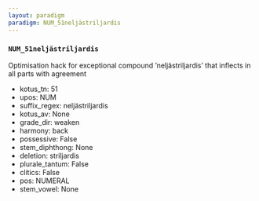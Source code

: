 ```yaml
---
layout: paradigm
paradigm: NUM_51neljästriljardis
---
```

### ` NUM_51neljästriljardis `

Optimisation hack for exceptional compound ’neljästriljardis’ that inflects in all parts with agreement
* kotus_tn: 51
* upos: NUM
* suffix_regex: neljästriljardis
* kotus_av: None
* grade_dir: weaken
* harmony: back
* possessive: False
* stem_diphthong: None
* deletion: striljardis
* plurale_tantum: False
* clitics: False
* pos: NUMERAL
* stem_vowel: None
